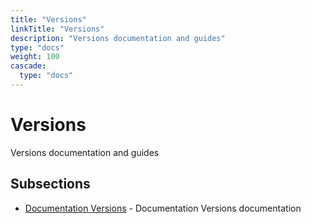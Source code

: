 ```yaml
---
title: "Versions"
linkTitle: "Versions"
description: "Versions documentation and guides"
type: "docs"
weight: 100
cascade:
  type: "docs"
---
```


# Versions


Versions documentation and guides





## Subsections


- [Documentation Versions](index) - Documentation Versions documentation

